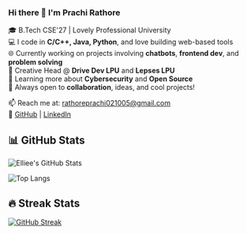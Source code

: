 ### Hi there 👋 I'm Prachi Rathore

🎓 B.Tech CSE'27 | Lovely Professional University  
💻 I code in **C/C++, Java, Python**, and love building web-based tools  
🌐 Currently working on projects involving **chatbots**, **frontend dev**, and **problem solving**  
🎨 Creative Head @ **Drive Dev LPU** and **Lepses LPU**  
🌱 Learning more about **Cybersecurity** and **Open Source**  
🤝 Always open to **collaboration**, ideas, and cool projects!

📫 Reach me at: rathoreprachi021005@gmail.com  
🔗 [GitHub](https://github.com/rathoreprachi05) | [LinkedIn](https://www.linkedin.com/in/your-link-here/)

## 📊 GitHub Stats

![Elliee's GitHub Stats](https://github-readme-stats.vercel.app/api?username=rathoreprachi05&show_icons=true&theme=tokyonight)

![Top Langs](https://github-readme-stats.vercel.app/api/top-langs/?username=rathoreprachi05&layout=compact&theme=tokyonight)

## 🔥 Streak Stats

[![GitHub Streak](https://streak-stats.demolab.com?user=rathoreprachi05&theme=tokyonight)](https://git.io/streak-stats)
